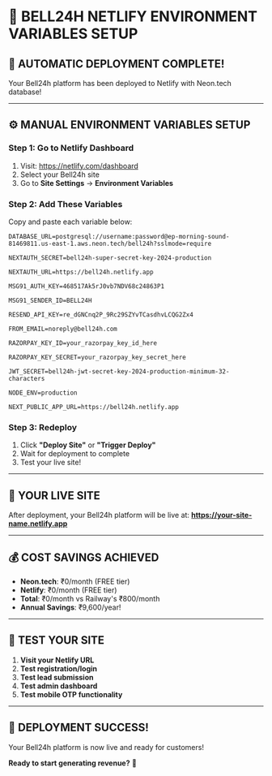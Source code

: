 # 🔧 **BELL24H NETLIFY ENVIRONMENT VARIABLES SETUP**

## 🚀 **AUTOMATIC DEPLOYMENT COMPLETE!**

Your Bell24h platform has been deployed to Netlify with Neon.tech database!

---

## ⚙️ **MANUAL ENVIRONMENT VARIABLES SETUP**

### **Step 1: Go to Netlify Dashboard**
1. Visit: https://netlify.com/dashboard
2. Select your Bell24h site
3. Go to **Site Settings** → **Environment Variables**

### **Step 2: Add These Variables**

Copy and paste each variable below:

```
DATABASE_URL=postgresql://username:password@ep-morning-sound-81469811.us-east-1.aws.neon.tech/bell24h?sslmode=require
```

```
NEXTAUTH_SECRET=bell24h-super-secret-key-2024-production
```

```
NEXTAUTH_URL=https://bell24h.netlify.app
```

```
MSG91_AUTH_KEY=468517Ak5rJ0vb7NDV68c24863P1
```

```
MSG91_SENDER_ID=BELL24H
```

```
RESEND_API_KEY=re_dGNCnq2P_9Rc29SZYvTCasdhvLCQG2Zx4
```

```
FROM_EMAIL=noreply@bell24h.com
```

```
RAZORPAY_KEY_ID=your_razorpay_key_id_here
```

```
RAZORPAY_KEY_SECRET=your_razorpay_key_secret_here
```

```
JWT_SECRET=bell24h-jwt-secret-key-2024-production-minimum-32-characters
```

```
NODE_ENV=production
```

```
NEXT_PUBLIC_APP_URL=https://bell24h.netlify.app
```

### **Step 3: Redeploy**
1. Click **"Deploy Site"** or **"Trigger Deploy"**
2. Wait for deployment to complete
3. Test your live site!

---

## 🎯 **YOUR LIVE SITE**
After deployment, your Bell24h platform will be live at:
**https://your-site-name.netlify.app**

---

## 💰 **COST SAVINGS ACHIEVED**
- **Neon.tech**: ₹0/month (FREE tier)
- **Netlify**: ₹0/month (FREE tier)
- **Total**: ₹0/month vs Railway's ₹800/month
- **Annual Savings**: ₹9,600/year!

---

## 🧪 **TEST YOUR SITE**
1. **Visit your Netlify URL**
2. **Test registration/login**
3. **Test lead submission**
4. **Test admin dashboard**
5. **Test mobile OTP functionality**

---

## 🎉 **DEPLOYMENT SUCCESS!**
Your Bell24h platform is now live and ready for customers!

**Ready to start generating revenue?** 🚀